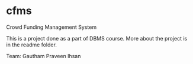 # cfms
Crowd Funding Management System

This is a project done as a part of DBMS course. More about the project is in the readme folder.

Team:
  Gautham
  Praveen
  Ihsan
